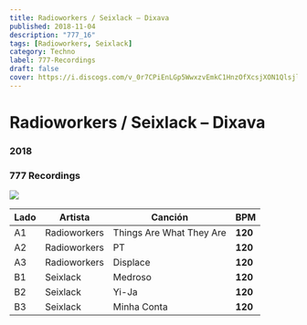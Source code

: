 ```yaml
---
title: Radioworkers / Seixlack – Dixava
published: 2018-11-04
description: "777_16"
tags: [Radioworkers, Seixlack]
category: Techno
label: 777-Recordings
draft: false
cover: https://i.discogs.com/v_0r7CPiEnLGp5WwxzvEmkC1HnzOfXcsjXON1QlsjlA/rs:fit/g:sm/q:90/h:600/w:600/czM6Ly9kaXNjb2dz/LWRhdGFiYXNlLWlt/YWdlcy9SLTEyODE1/NTc1LTE1NDI0ODk3/MzAtOTU3MC5qcGVn.jpeg
---
```


# Radioworkers / Seixlack – Dixava

### **2018**

### 777 Recordings

![](https://i.discogs.com/v_0r7CPiEnLGp5WwxzvEmkC1HnzOfXcsjXON1QlsjlA/rs:fit/g:sm/q:90/h:600/w:600/czM6Ly9kaXNjb2dz/LWRhdGFiYXNlLWlt/YWdlcy9SLTEyODE1/NTc1LTE1NDI0ODk3/MzAtOTU3MC5qcGVn.jpeg)

| Lado | Artista      | Canción                  | BPM     |
| ---- | ------------ | ------------------------ | ------- |
| A1   | Radioworkers | Things Are What They Are | **120** |
| A2   | Radioworkers | PT                       | **120** |
| A3   | Radioworkers | Displace                 | **120** |
| B1   | Seixlack     | Medroso                  | **120** |
| B2   | Seixlack     | Yi-Ja                    | **120** |
| B3   | Seixlack     | Minha Conta              | **120** |
